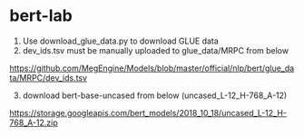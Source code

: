 # bert-lab

1. Use download_glue_data.py to download GLUE data
2. dev_ids.tsv must be manually uploaded to glue_data/MRPC from below

https://github.com/MegEngine/Models/blob/master/official/nlp/bert/glue_data/MRPC/dev_ids.tsv

3. download bert-base-uncased from below (uncased_L-12_H-768_A-12)

https://storage.googleapis.com/bert_models/2018_10_18/uncased_L-12_H-768_A-12.zip

